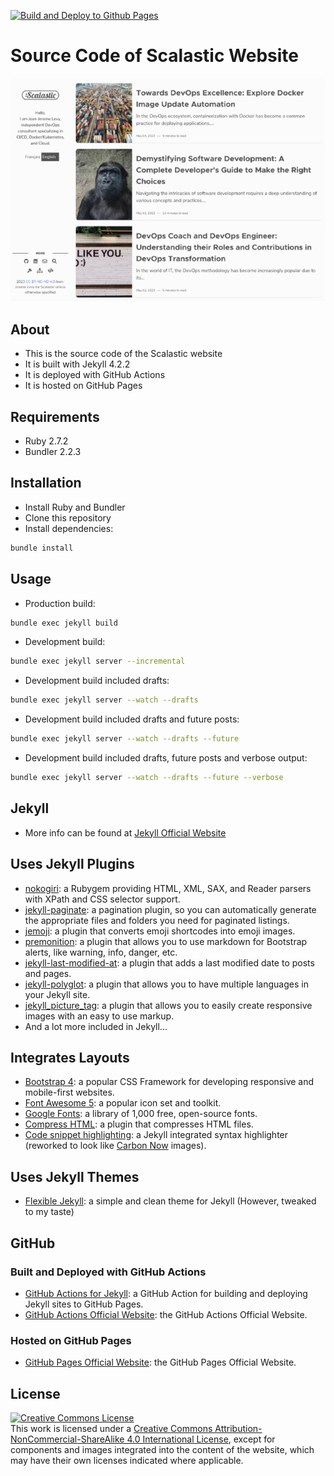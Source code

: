 [![Build and Deploy to Github Pages](https://github.com/scalastic/scalastic.github.io/actions/workflows/build-jekyll.yml/badge.svg)](https://github.com/scalastic/scalastic.github.io/actions/workflows/build-jekyll.yml)

# Source Code of Scalastic Website

<a href="https://scalastic.io/en">![](assets/img/scalastic_home.png)</a>

## About

- This is the source code of the Scalastic website
- It is built with Jekyll 4.2.2
- It is deployed with GitHub Actions
- It is hosted on GitHub Pages

## Requirements

- Ruby 2.7.2
- Bundler 2.2.3

## Installation

- Install Ruby and Bundler
- Clone this repository
- Install dependencies:

```bash
bundle install
```

## Usage

- Production build:

```bash
bundle exec jekyll build
```

- Development build:

```bash
bundle exec jekyll server --incremental
```

- Development build included drafts:

```bash
bundle exec jekyll server --watch --drafts
```

- Development build included drafts and future posts:

```bash
bundle exec jekyll server --watch --drafts --future
```

- Development build included drafts, future posts and verbose output:

```bash
bundle exec jekyll server --watch --drafts --future --verbose
```

## Jekyll

- More info can be found at [Jekyll Official Website](https://jekyllrb.com)

## Uses Jekyll Plugins

- [nokogiri](https://nokogiri.org): a Rubygem providing HTML, XML, SAX, and Reader parsers with XPath and CSS selector support.
- [jekyll-paginate](https://jekyllrb.com/docs/pagination/): a pagination plugin, so you can automatically generate the appropriate files and folders you need for paginated listings.
- [jemoji](https://github.com/jekyll/jemoji): a plugin that converts emoji shortcodes into emoji images.
- [premonition](https://github.com/lazee/premonition): a plugin that allows you to use markdown for Bootstrap alerts, like warning, info, danger, etc.
- [jekyll-last-modified-at](https://github.com/gjtorikian/jekyll-last-modified-at): a plugin that adds a last modified date to posts and pages.
- [jekyll-polyglot](https://github.com/untra/polyglot): a plugin that allows you to have multiple languages in your Jekyll site.
- [jekyll_picture_tag](https://github.com/rbuchberger/jekyll_picture_tag): a plugin that allows you to easily create responsive images with an easy to use markup.
- And a lot more included in Jekyll...

## Integrates Layouts

- [Bootstrap 4](https://getbootstrap.com/docs/4.6/getting-started/introduction/): a popular CSS Framework for developing responsive and mobile-first websites.
- [Font Awesome 5](https://fontawesome.com/v5.15/how-to-use/on-the-web/setup/using-package-managers): a popular icon set and toolkit.
- [Google Fonts](https://fonts.google.com): a library of 1,000 free, open-source fonts.
- [Compress HTML](https://github.com/penibelst/jekyll-compress-html): a plugin that compresses HTML files.
- [Code snippet highlighting](https://jekyllrb.com/docs/liquid/tags/#code-snippet-highlighting): a Jekyll integrated syntax highlighter (reworked to look like [Carbon Now](https://carbon.now.sh/) images).

## Uses Jekyll Themes

- [Flexible Jekyll](https://github.com/artemsheludko/flexible-jekyll): a simple and clean theme for Jekyll (However, tweaked to my taste)

## GitHub

### Built and Deployed with GitHub Actions

- [GitHub Actions for Jekyll](https://github.com/jeffreytse/jekyll-deploy-action): a GitHub Action for building and deploying Jekyll sites to GitHub Pages.
- [GitHub Actions Official Website](https://docs.github.com/en/actions): the GitHub Actions Official Website.

### Hosted on GitHub Pages

- [GitHub Pages Official Website](https://pages.github.com): the GitHub Pages Official Website.

## License

<a rel="license" href="https://creativecommons.org/licenses/by-nc-nd/4.0/"><img alt="Creative Commons License" style="border-width:0" src="https://i.creativecommons.org/l/by-nc-sa/4.0/88x31.png" /></a><br />This work is licensed under a <a rel="license" href="http://creativecommons.org/licenses/by-nc-sa/4.0/">Creative Commons Attribution-NonCommercial-ShareAlike 4.0 International License</a>, except for components and images integrated into the content of the website, which may have their own licenses indicated where applicable.
